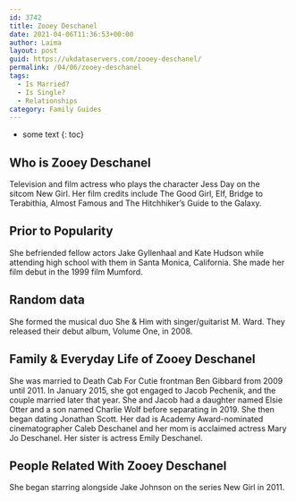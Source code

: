 ```yaml
---
id: 3742
title: Zooey Deschanel
date: 2021-04-06T11:36:53+00:00
author: Laima
layout: post
guid: https://ukdataservers.com/zooey-deschanel/
permalink: /04/06/zooey-deschanel
tags:
  - Is Married?
  - Is Single?
  - Relationships
category: Family Guides
---
```


* some text
{: toc}


## Who is Zooey Deschanel
                  
                  
                  
Television and film actress who plays the character Jess Day on the sitcom New Girl. Her film credits include The Good Girl, Elf, Bridge to Terabithia, Almost Famous and The Hitchhiker&#8217;s Guide to the Galaxy. 
                  
              
            
              
            
                
                
                
## Prior to Popularity
                  
                  
                  
She befriended fellow actors Jake Gyllenhaal and Kate Hudson while attending high school with them in Santa Monica, California. She made her film debut in the 1999 film Mumford.  
                  
              
            
              
            
                
                
                
## Random data
                  
                  
                  
She formed the musical duo She & Him with singer/guitarist M. Ward. They released their debut album, Volume One, in 2008. 
                  
              
            
              
            
                
                
                
## Family & Everyday Life of Zooey Deschanel
                  
                  
                  
She was married to Death Cab For Cutie frontman Ben Gibbard from 2009 until 2011. In January 2015, she got engaged to Jacob Pechenik, and the couple married later that year. She and Jacob had a daughter named Elsie Otter and a son named Charlie Wolf before separating in 2019. She then began dating Jonathan Scott. Her dad is Academy Award-nominated cinematographer Caleb Deschanel and her mom is acclaimed actress Mary Jo Deschanel. Her sister is actress Emily Deschanel. 
                  
              
            
              
            
                
                
                
## People Related With Zooey Deschanel
                  
                  
                  
She began starring alongside Jake Johnson on the series New Girl in 2011. 
                  
              
            
              
            
                
              
            
              
              
            
            
              
            
          
          
          